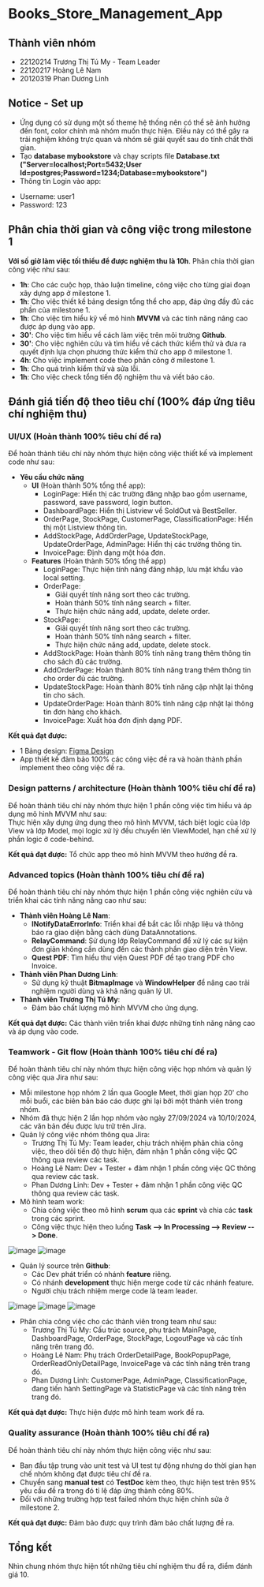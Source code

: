 # Books_Store_Management_App

## Thành viên nhóm 
- 22120214 Trương Thị Tú My - Team Leader
- 22120217 Hoàng Lê Nam
- 20120319 Phan Dương Linh

## Notice - Set up 
- Ứng dụng có sử dụng một số theme hệ thống nên có thể sẽ ảnh hưởng đến font, color chính mà nhóm muốn thực hiện. Điều này có thể gây ra trải nghiệm không trực quan và nhóm sẽ giải quyết sau do tính chất thời gian.
- Tạo **database mybookstore** và chạy scripts file **Database.txt ("Server=localhost;Port=5432;User Id=postgres;Password=1234;Database=mybookstore")**
- Thông tin Login vào app:
+ Username: user1
+ Password: 123
## Phân chia thời gian và công việc trong milestone 1
**Với số giờ làm việc tối thiểu để được nghiệm thu là 10h**. Phân chia thời gian công việc như sau:
- **1h**: Cho các cuộc họp, thảo luận timeline, công việc cho từng giai đoạn xây dựng app ở milestone 1.
- **1h**: Cho việc thiết kế bảng design tổng thể cho app, đáp ứng đầy đủ các phần của milestone 1.
- **1h**: Cho việc tìm hiểu kỹ về mô hình **MVVM** và các tính năng nâng cao được áp dụng vào app.
- **30'**: Cho việc tìm hiểu về cách làm việc trên môi trường **Github**.
- **30'**: Cho việc nghiên cứu và tìm hiểu về cách thức kiểm thử và đưa ra quyết định lựa chọn phương thức kiểm thử cho app ở milestone 1.
- **4h**: Cho việc implement code theo phân công ở milestone 1.
- **1h**: Cho quá trình kiểm thử và sửa lỗi.
- **1h**: Cho việc check tổng tiến độ nghiệm thu và viết báo cáo.

## Đánh giá tiến độ theo tiêu chí (100% đáp ứng tiêu chí nghiệm thu)

### UI/UX (Hoàn thành 100% tiêu chí đề ra)
Để hoàn thành tiêu chí này nhóm thực hiện công việc thiết kế và implement code như sau:
- **Yêu cầu chức năng**
  - **UI** (Hoàn thành 50% tổng thể app): 
    - LoginPage: Hiển thị các trường đăng nhập bao gồm username, password, save password, login button.
    - DashboardPage: Hiển thị Listview về SoldOut và BestSeller.
    - OrderPage, StockPage, CustomerPage, ClassificationPage: Hiển thị một Listview thông tin.
    - AddStockPage, AddOrderPage, UpdateStockPage, UpdateOrderPage, AdminPage: Hiển thị các trường thông tin.
    - InvoicePage: Định dạng một hóa đơn.
  - **Features** (Hoàn thành 50% tổng thể app)
    - LoginPage: Thực hiện tính năng đăng nhập, lưu mật khẩu vào local setting. 
    - OrderPage: 
      - Giải quyết tính năng sort theo các trường.
      - Hoàn thành 50% tính năng search + filter.
      - Thực hiện chức năng add, update, delete order.
    - StockPage:
      - Giải quyết tính năng sort theo các trường.
      - Hoàn thành 50% tính năng search + filter.
      - Thực hiện chức năng add, update, delete stock.
    - AddStockPage: Hoàn thành 80% tính năng trang thêm thông tin cho sách đủ các trường.
    - AddOrderPage: Hoàn thành 80% tính năng trang thêm thông tin cho order đủ các trường.
    - UpdateStockPage: Hoàn thành 80% tính năng cập nhật lại thông tin cho sách.
    - UpdateOrderPage: Hoàn thành 80% tính năng cập nhật lại thông tin đơn hàng cho khách.
    - InvoicePage: Xuất hóa đơn định dạng PDF.

**Kết quả đạt được:**
- 1 Bảng design: [Figma Design](https://www.figma.com/design/36S8ur1xsgoSCQ6U7YhuvR/Untitled?node-id=0-1&node-type=canvas&t=rDrUBGIImtReEX0I-0)
- App thiết kế đảm bảo 100% các công việc đề ra và hoàn thành phần implement theo công việc đề ra.

### Design patterns / architecture (Hoàn thành 100% tiêu chí đề ra)
Để hoàn thành tiêu chí này nhóm thực hiện 1 phần công việc tìm hiểu và áp dụng mô hình MVVM như sau:  
Thực hiện xây dựng ứng dụng theo mô hình MVVM, tách biệt logic của lớp View và lớp Model, mọi logic xử lý đều chuyển lên ViewModel, hạn chế xử lý phần logic ở code-behind.

**Kết quả đạt được:**
Tổ chức app theo mô hình MVVM theo hướng đề ra.

### Advanced topics (Hoàn thành 100% tiêu chí đề ra)
Để hoàn thành tiêu chí này nhóm thực hiện 1 phần công việc nghiên cứu và triển khai các tính năng nâng cao như sau:
- **Thành viên Hoàng Lê Nam**:
  - **INotifyDataErrorInfo**: Triển khai để bắt các lỗi nhập liệu và thông báo ra giao diện bằng cách dùng DataAnnotations.
  - **RelayCommand**: Sử dụng lớp RelayCommand để xử lý các sự kiện đơn giản không cần dùng đến các thành phần giao diện trên View.
  - **Quest PDF**: Tìm hiểu thư viện Quest PDF để tạo trang PDF cho Invoice.
- **Thành viên Phan Dương Linh**:
  - Sử dụng kỹ thuật **BitmapImage** và **WindowHelper** để nâng cao trải nghiệm người dùng và khả năng quản lý UI.
- **Thành viên Trương Thị Tú My**:
  - Đảm bảo chất lượng mô hình MVVM cho ứng dụng.

**Kết quả đạt được:**
Các thành viên triển khai được những tính năng nâng cao và áp dụng vào code.

### Teamwork - Git flow (Hoàn thành 100% tiêu chí đề ra)
Để hoàn thành tiêu chí này nhóm thực hiện công việc họp nhóm và quản lý công việc qua Jira như sau:
- Mỗi milestone họp nhóm 2 lần qua Google Meet, thời gian họp 20' cho mỗi buổi, các biên bản báo cáo được ghi lại bởi một thành viên trong nhóm.
- Nhóm đã thực hiện 2 lần họp nhóm vào ngày 27/09/2024 và 10/10/2024, các văn bản đều được lưu trữ trên Jira.
- Quản lý công việc nhóm thông qua Jira:
  - Trương Thị Tú My: Team leader, chịu trách nhiệm phân chia công việc, theo dõi tiến độ thực hiện, đảm nhận 1 phần công việc QC thông qua review các task.
  - Hoàng Lê Nam: Dev + Tester + đảm nhận 1 phần công việc QC thông qua review các task.
  - Phan Dương Linh: Dev + Tester + đảm nhận 1 phần công việc QC thông qua review các task.
- Mô hình team work:
  - Chia công việc theo mô hình **scrum** qua các **sprint** và chia các **task** trong các sprint.
  - Công việc thực hiện theo luồng **Task --> In Processing --> Review --> Done**.

![image](https://github.com/user-attachments/assets/f5c0eaf3-e66f-4038-92c3-2c8c27808ca9)
![image](https://github.com/user-attachments/assets/174f84e9-9778-4ae0-8853-39d1ec9b107b)

- Quản lý source trên **Github**:
  - Các Dev phát triển có nhánh **feature** riêng.
  - Có nhánh **development** thực hiện merge code từ các nhánh feature.
  - Người chịu trách nhiệm merge code là team leader.

![image](https://github.com/user-attachments/assets/d9115733-b353-4820-b18b-daa7c68a77f7)
![image](https://github.com/user-attachments/assets/252a3260-3f64-4e04-a8aa-2995bc6b3df9)
![image](https://github.com/user-attachments/assets/eb3d2321-3644-4146-ab6c-386d9a1ca68f)

- Phân chia công việc cho các thành viên trong team như sau:
  - Trương Thị Tú My: Cấu trúc source, phụ trách MainPage, DashboardPage, OrderPage, StockPage, LogoutPage và các tính năng trên trang đó.
  - Hoàng Lê Nam: Phụ trách OrderDetailPage, BookPopupPage, OrderReadOnlyDetailPage, InvoicePage và các tính năng trên trang đó.
  - Phan Dương Linh: CustomerPage, AdminPage, ClassificationPage, đang tiến hành SettingPage và StatisticPage và các tính năng trên trang đó.

**Kết quả đạt được:**
Thực hiện được mô hình team work đề ra.

### Quality assurance (Hoàn thành 100% tiêu chí đề ra)
Để hoàn thành tiêu chí này nhóm thực hiện công việc như sau:
- Ban đầu tập trung vào unit test và UI test tự động nhưng do thời gian hạn chế nhóm không đạt được tiêu chí đề ra.
- Chuyển sang **manual test** có **TestDoc** kèm theo, thực hiện test trên 95% yêu cầu đề ra trong đó tỉ lệ đáp ứng thành công 80%.
- Đối với những trường hợp test failed nhóm thực hiện chỉnh sửa ở milestone 2.

**Kết quả đạt được:**
Đảm bảo được quy trình đảm bảo chất lượng đề ra.

## Tổng kết
Nhìn chung nhóm thực hiện tốt những tiêu chí nghiệm thu đề ra, điểm đánh giá 10.

